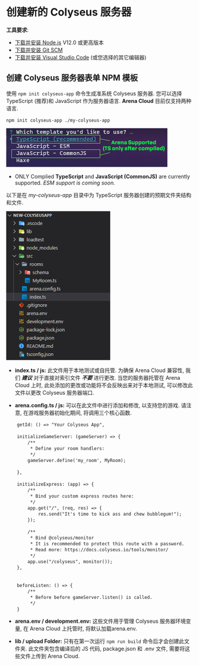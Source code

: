# 创建新的 Colyseus 服务器

**工具要求**:

- [下载并安装 Node.js](https://nodejs.org/) V12.0 或更高版本
- [下载并安装 Git SCM](https://git-scm.com/downloads)
- [下载并安装 Visual Studio Code](https://code.visualstudio.com/)  (或您选择的其它编辑器)

## 创建 Colyseus 服务器表单 NPM 模板

使用 `npm init colyseus-app` 命令生成准系统 Colyseus 服务器. 您可以选择 TypeScript (推荐)和 JavaScript 作为服务器语言. **Arena Cloud** 目前仅支持两种语言.

```
npm init colyseus-app ./my-colyseus-app
```
![NPM Selection](../../images/arena-app-support.jpg)

- ONLY Complied **TypeScript** and **JavaScript (CommonJS)** are currently supported. *ESM support is coming soon.*

以下是在 *my-colyseus-app* 目录中为 TypeScript 服务器创建的预期文件夹结构和文件.

![NPM Code](../../images/new-arena-server-code.jpg)

- **index.ts / js:** 此文件用于本地测试或自托管. 为确保 Arena Cloud 兼容性, 我们 ***建议*** 对于直接对索引文件 ***不要*** 进行更改. 当您的服务器托管在 Arena Cloud 上时, 此处添加的更改或功能将不会反映出来对于本地测试, 可以修改此文件以更改 Colyseus 服务器端口.

- **arena.config.ts / js:** 可以在此文件中进行添加和修改, 以支持您的游戏. 请注意, 在游戏服务器初始化期间, 将调用三个核心函数.

```
    getId: () => "Your Colyseus App",

    initializeGameServer: (gameServer) => {
        /**
         * Define your room handlers:
         */
        gameServer.define('my_room', MyRoom);

    },

    initializeExpress: (app) => {
        /**
         * Bind your custom express routes here:
         */
        app.get("/", (req, res) => {
            res.send("It's time to kick ass and chew bubblegum!");
        });

        /**
         * Bind @colyseus/monitor
         * It is recommended to protect this route with a password.
         * Read more: https://docs.colyseus.io/tools/monitor/
         */
        app.use("/colyseus", monitor());
    },


    beforeListen: () => {
        /**
         * Before before gameServer.listen() is called.
         */
    }
```


- **arena.env / development.env:** 这些文件用于管理 Colyseus 服务器环境变量, 在 Arena Cloud 上托管时, 将默认加载arena.env.

- **lib / upload Folder:** 只有在第一次运行 ```npm run build``` 命令后才会创建此文件夹. 此文件夹包含编译后的 JS 代码, package.json 和 .env 文件, 需要将这些文件上传到 Arena Cloud.
